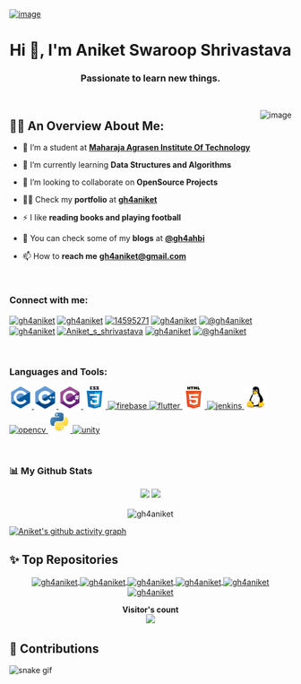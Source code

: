 <a href="#"><img align="center" width="1500"  height="350" alt="image" src="https://github.com/gh4aniket/gh4aniket/blob/main/Github%20Banner.png"/></a>

<h1 align="center">Hi 👋, I'm Aniket Swaroop Shrivastava</h1>
<h3 align="center">Passionate to learn new things.</h3>

<br>

<a href="#"><img align="right" width="auto"  height="auto" alt="image" src="https://github.com/gh4aniket/gh4aniket/blob/main/Profile%20Image.jpg"/></a>


## 🙋‍♂️ An Overview About Me:

- 🔭 I’m a student at <a href = "https://mait.ac.in"><b>Maharaja Agrasen Institute Of Technology</b></a>

- 🌱 I’m currently learning **Data Structures and Algorithms**

- 👯 I’m looking to collaborate on **OpenSource Projects**

 
- 👨‍💻 Check my **portfolio** at **[gh4aniket](https://gh4aniket.github.io/Web-Portfolio/)**

- ⚡ I like **reading books and playing football**

- 📝 You can check some of my **blogs** at **[@gh4ahbi](https://medium.com/@gh4aniket)**

- 📫 How to **reach me** **gh4aniket@gmail.com**
<br>
<h3 align="left">Connect with me:</h3>
<p align="left">
<a href="https://dev.to/gh4aniket" target="blank"><img align="center" src="https://raw.githubusercontent.com/rahuldkjain/github-profile-readme-generator/master/src/images/icons/Social/devto.svg" alt="gh4aniket" height="30" width="40" /></a>
<a href="https://linkedin.com/in/gh4aniket" target="blank"><img align="center" src="https://raw.githubusercontent.com/rahuldkjain/github-profile-readme-generator/master/src/images/icons/Social/linked-in-alt.svg" alt="gh4aniket" height="30" width="40" /></a>
<a href="https://stackoverflow.com/users/14595271" target="blank"><img align="center" src="https://raw.githubusercontent.com/rahuldkjain/github-profile-readme-generator/master/src/images/icons/Social/stack-overflow.svg" alt="14595271" height="30" width="40" /></a>
<a href="https://instagram.com/gh4aniket" target="blank"><img align="center" src="https://raw.githubusercontent.com/rahuldkjain/github-profile-readme-generator/master/src/images/icons/Social/instagram.svg" alt="gh4aniket" height="30" width="40" /></a>
<a href="https://medium.com/@gh4aniket" target="blank"><img align="center" src="https://raw.githubusercontent.com/rahuldkjain/github-profile-readme-generator/master/src/images/icons/Social/medium.svg" alt="@gh4aniket" height="30" width="40" /></a>
<a href="https://www.hackerrank.com/gh4aniket" target="blank"><img align="center" src="https://raw.githubusercontent.com/rahuldkjain/github-profile-readme-generator/master/src/images/icons/Social/hackerrank.svg" alt="gh4aniket" height="30" width="40" /></a>
<a href="https://codeforces.com/profile/gh4anikets" target="blank"><img align="center" src="https://raw.githubusercontent.com/rahuldkjain/github-profile-readme-generator/master/src/images/icons/Social/codeforces.svg" alt="Aniket_s_shrivastava" height="30" width="40" /></a>
<a href="https://www.leetcode.com/gh4aniket" target="blank"><img align="center" src="https://raw.githubusercontent.com/rahuldkjain/github-profile-readme-generator/master/src/images/icons/Social/leet-code.svg" alt="gh4aniket" height="30" width="40" /></a>
<a href="https://www.hackerearth.com/@gh4aniket" target="blank"><img align="center" src="https://raw.githubusercontent.com/rahuldkjain/github-profile-readme-generator/master/src/images/icons/Social/hackerearth.svg" alt="@gh4aniket" height="30" width="40" /></a>
</p>
<br>
<h3 align="left">Languages and Tools:</h3>
<p align="left"> <a href="https://www.cprogramming.com/" target="_blank" rel="noreferrer"> <img src="https://raw.githubusercontent.com/devicons/devicon/master/icons/c/c-original.svg" alt="c" width="40" height="40"/> </a> <a href="https://www.w3schools.com/cpp/" target="_blank" rel="noreferrer"> <img src="https://raw.githubusercontent.com/devicons/devicon/master/icons/cplusplus/cplusplus-original.svg" alt="cplusplus" width="40" height="40"/> </a> <a href="https://www.w3schools.com/cs/" target="_blank" rel="noreferrer"> <img src="https://raw.githubusercontent.com/devicons/devicon/master/icons/csharp/csharp-original.svg" alt="csharp" width="40" height="40"/> </a> <a href="https://www.w3schools.com/css/" target="_blank" rel="noreferrer"> <img src="https://raw.githubusercontent.com/devicons/devicon/master/icons/css3/css3-original-wordmark.svg" alt="css3" width="40" height="40"/> </a> <a href="https://firebase.google.com/" target="_blank" rel="noreferrer"> <img src="https://www.vectorlogo.zone/logos/firebase/firebase-icon.svg" alt="firebase" width="40" height="40"/> </a> <a href="https://flutter.dev" target="_blank" rel="noreferrer"> <img src="https://www.vectorlogo.zone/logos/flutterio/flutterio-icon.svg" alt="flutter" width="40" height="40"/> </a> <a href="https://www.w3.org/html/" target="_blank" rel="noreferrer"> <img src="https://raw.githubusercontent.com/devicons/devicon/master/icons/html5/html5-original-wordmark.svg" alt="html5" width="40" height="40"/> </a> <a href="https://www.jenkins.io" target="_blank" rel="noreferrer"> <img src="https://www.vectorlogo.zone/logos/jenkins/jenkins-icon.svg" alt="jenkins" width="40" height="40"/> </a> <a href="https://www.linux.org/" target="_blank" rel="noreferrer"> <img src="https://raw.githubusercontent.com/devicons/devicon/master/icons/linux/linux-original.svg" alt="linux" width="40" height="40"/> </a> <a href="https://opencv.org/" target="_blank" rel="noreferrer"> <img src="https://www.vectorlogo.zone/logos/opencv/opencv-icon.svg" alt="opencv" width="40" height="40"/> </a> <a href="https://www.python.org" target="_blank" rel="noreferrer"> <img src="https://raw.githubusercontent.com/devicons/devicon/master/icons/python/python-original.svg" alt="python" width="40" height="40"/> </a> <a href="https://unity.com/" target="_blank" rel="noreferrer"> <img src="https://www.vectorlogo.zone/logos/unity3d/unity3d-icon.svg" alt="unity" width="40" height="40"/> </a> </p>
<br>
<h3 align="left">📊 My Github Stats</h3>
<!---
gh4aniket/gh4aniket is a ✨ special ✨ repository because its `README.md` (this file) appears on your GitHub profile.
You can click the Preview link to take a look at your changes.
--->
<p  align="center">
  <img width="48%" src="https://github-readme-stats.vercel.app/api?username=gh4aniket&show_icons=true&theme=github_dark&custom_title=Aniket%27s%20Github%20Stats" />
  <img width="48%" src="https://github-readme-streak-stats.herokuapp.com/?user=gh4aniket&theme=holi-theme&background=0D1117&border=dddddd" /> <br><br>
<img src="https://github-readme-stats.vercel.app/api/top-langs?username=gh4aniket&show_icons=true&locale=en&layout=compact&theme=github_dark" alt="gh4aniket" />

</p>

[![Aniket's github activity graph](https://github-readme-activity-graph.cyclic.app/graph?username=gh4aniket&line=4c8eda&color=4c8eda&area=true&area_color=2568b4&custom_title=Aniket%27s%20Activity%20Graph&theme=react-dark)](https://github.com/gh4aniket/github-readme-activity-graph)
<br>
<!----------------------------------- Top Repository Section ------------------------------------>

## ✨ Top Repositories
<p align = "center">
    <a href="https://github.com/gh4aniket/Data-Structures-and-Algorithms">
        <img align="center" src="https://github-readme-stats.vercel.app/api/pin/?username=gh4aniket&repo=Data-Structures-and-Algorithms&locale=en&border_radius=0&theme=dark" alt="gh4aniket" />
  </a>
      <a href="https://github.com/gh4aniket/VirtuLabs">
        <img align="center" src="https://github-readme-stats.vercel.app/api/pin/?username=gh4aniket&repo=VirtuLabs&locale=en&border_radius=0&theme=dark" alt="gh4aniket" />
  </a>
  <a href="https://github.com/gh4aniket/Stellarus">
        <img align="center" src="https://github-readme-stats.vercel.app/api/pin/?username=gh4aniket&repo=Stellarus&locale=en&border_radius=0&theme=dark" alt="gh4aniket" />
  </a>
<a href="https://github.com/gh4aniket/Terminal-Hacker">
        <img align="center" src="https://github-readme-stats.vercel.app/api/pin/?username=gh4aniket&repo=Terminal-Hacker&locale=en&border_radius=0&theme=dark" alt="gh4aniket" />
  </a>  
  <a href="https://github.com/gh4aniket/Autotype">
        <img align="center" src="https://github-readme-stats.vercel.app/api/pin/?username=gh4aniket&repo=Autotype&locale=en&border_radius=0&theme=dark" alt="gh4aniket" />
  </a>  
  <a href="https://github.com/gh4aniket/Competitive-Programming">
        <img align="center" src="https://github-readme-stats.vercel.app/api/pin/?username=gh4aniket&repo=Competitive-Programming&locale=en&border_radius=0&theme=dark" alt="gh4aniket" />
  </a>  
</p>
<p align="center"> 
 <b> Visitor's count </b> <br>
  <img src="https://profile-counter.glitch.me/gh4aniket/count.svg" />
 </p>

## 🌱 Contributions
![snake gif](https://github.com/gh4aniket/gh4aniket/blob/output/github-contribution-grid-snake.gif)
